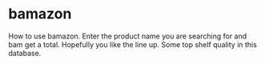 # bamazon
How to use bamazon. Enter the product name you are searching for and bam get a total. Hopefully you like the line up. Some top shelf quality in this database.

